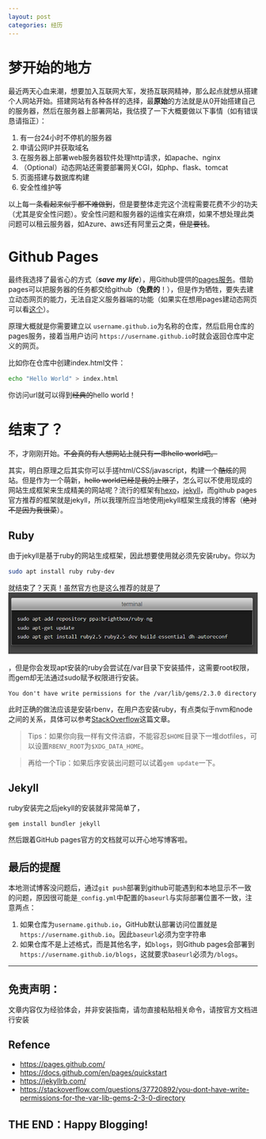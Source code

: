 ```yaml
---
layout: post
categories: 经历
---
```

# 梦开始的地方

最近两天心血来潮，想要加入互联网大军，发扬互联网精神，那么起点就想从搭建个人网站开始。搭建网站有各种各样的选择，最**原始**的方法就是从0开始搭建自己的服务器，然后在服务器上部署网站，我估摸了一下大概要做以下事情（如有错误恳请指正）：

1. 有一台24小时不停机的服务器
2. 申请公网IP并获取域名
3. 在服务器上部署web服务器软件处理http请求，如apache、nginx
4. （Optional）动态网站还需要部署网关CGI，如php、flask、tomcat
5. 页面搭建与数据库构建
6. 安全性维护等

以上每一条~~看起来似乎都不难做到~~，但是要整体走完这个流程需要花费不少的功夫（尤其是安全性问题）。安全性问题和服务器的运维实在麻烦，如果不想处理此类问题可以租云服务器，如Azure、aws还有阿里云之类，~~但是要钱~~。

# Github Pages

最终我选择了最省心的方式（***save my life***），用Github提供的[pages服务](https://pages.github.com/)。借助pages可以把服务器的任务都交给github（**免费的**！），但是作为牺牲，要失去建立动态网页的能力，无法自定义服务器端的功能（如果实在想用pages建动态网页可以看[这个](https://link.zhihu.com/?target=https%3A//github.com/axetroy/blog)）。

原理大概就是你需要建立以 `username.github.io`为名称的仓库，然后启用仓库的pages服务，接着当用户访问 `https://username.github.io`时就会返回仓库中定义的网页。

比如你在仓库中创建index.html文件：

```bash
echo "Hello World" > index.html
```

你访问url就可以得到~~经典的~~hello world！

# 结束了？

不，才刚刚开始。~~不会真的有人想网站上就只有一串hello world吧。~~

其实，明白原理之后其实你可以手搓html/CSS/javascript，构建一个~~酷炫~~的网站。但是作为一个萌新，~~hello world已经是我的上限了~~，怎么可以不使用现成的网站生成框架来生成精美的网站呢？流行的框架有[hexo](https://hexo.io/index.html)，[jekyll](https://jekyllrb.com/)，而github pages官方推荐的框架就是jekyll，所以我理所应当地使用jekyll框架生成我的博客（~~绝对不是因为我很菜~~）。

## Ruby

由于jekyll是基于ruby的网站生成框架，因此想要使用就必须先安装ruby。你以为

```bash
sudo apt install ruby ruby-dev
```

就结束了？天真！虽然官方也是这么推荐的就是了![坑](/assets/images/2023-08-02/image.png)

，但是你会发现apt安装的ruby会尝试在/var目录下安装插件，这需要root权限，而gem却无法通过sudo赋予权限进行安装。

```
You don't have write permissions for the /var/lib/gems/2.3.0 directory
```

此时正确的做法应该是安装rbenv，在用户态安装ruby，有点类似于nvm和node之间的关系，具体可以参考[StackOverflow](https://stackoverflow.com/questions/37720892/you-dont-have-write-permissions-for-the-var-lib-gems-2-3-0-directory)这篇文章。

> Tips：如果你向我一样有文件洁癖，不能容忍`$HOME`目录下一堆dotfiles，可以设置`RBENV_ROOT`为`$XDG_DATA_HOME`。

> 再给一个Tip：如果后序安装出问题可以试着`gem update`一下。

## Jekyll
ruby安装完之后jekyll的安装就非常简单了，
```
gem install bundler jekyll
```
然后跟着GitHub pages官方的文档就可以开心地写博客啦。

## 最后的提醒
本地测试博客没问题后，通过`git push`部署到github可能遇到和本地显示不一致的问题，原因很可能是`_config.yml`中配置的`baseurl`与实际部署位置不一致，注意两点：
1. 如果仓库为`username.github.io`，GitHub默认部署访问位置就是`https://username.github.io`。因此`baseurl`必须为空字符串
2. 如果仓库不是上述格式，而是其他名字，如`blogs`，则Github pages会部署到`https://username.github.io/blogs`，这就要求`baseurl`必须为`/blogs`。

---

免责声明：
---
文章内容仅为经验体会，并非安装指南，请勿直接粘贴相关命令，请按官方文档进行安装

Refence
---
- https://pages.github.com/
- https://docs.github.com/en/pages/quickstart
- https://jekyllrb.com/
- https://stackoverflow.com/questions/37720892/you-dont-have-write-permissions-for-the-var-lib-gems-2-3-0-directory

THE END：Happy Blogging!
---